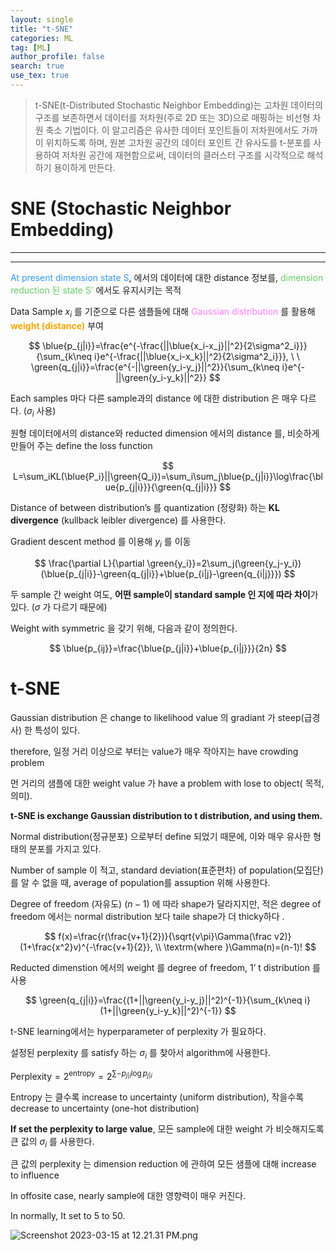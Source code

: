 ```yaml
---
layout: single
title: "t-SNE"
categories: ML
tag: [ML]
author_profile: false
search: true
use_tex: true
---
```


> t-SNE(t-Distributed Stochastic Neighbor Embedding)는 고차원 데이터의 구조를 보존하면서 데이터를 저차원(주로 2D 또는 3D)으로 매핑하는 비선형 차원 축소 기법이다.
> 이 알고리즘은 유사한 데이터 포인트들이 저차원에서도 가까이 위치하도록 하며, 원본 고차원 공간의 데이터 포인트 간 유사도를 t-분포를 사용하여 저차원 공간에 재현함으로써, 데이터의 클러스터 구조를 시각적으로 해석하기 용이하게 만든다.

# SNE (Stochastic Neighbor Embedding)

---

---

<span style='color:#3399ff'>At present dimension state S</span>, 에서의 데이터에 대한 distance 정보를, <span style='color:#66cc66'>dimension reduction 된 state S’</span> 에서도 유지시키는 목적

Data Sample $x_i$ 를 기준으로 다른 샘플들에 대해 <span style='color:#ff7fff'>Gaussian distribution</span> 를 활용해 <span style='color:orange'>**weight (distance)**</span> 부여

$$
\blue{p_{j|i}}=\frac{e^{-\frac{||\blue{x_i-x_j}||^2}{2\sigma^2_i}}}{\sum_{k\neq i}e^{-\frac{||\blue{x_i-x_k}||^2}{2\sigma^2_i}}}, \ \ \green{q_{j|i}}=\frac{e^{-||\green{y_i-y_j}||^2}}{\sum_{k\neq i}e^{-||\green{y_i-y_k}||^2}}
$$

Each samples 마다 다른 sample과의 distance 에 대한 distribution 은 매우 다르다. ($\sigma_i$ 사용)

원형 데이터에서의 distance와 reducted dimension 에서의 distance 를, 비슷하게 만들어 주는 define the loss function

$$
L=\sum_iKL(\blue{P_i}||\green{Q_i})=\sum_i\sum_j\blue{p_{j|i}}\log\frac{\blue{p_{j|i}}}{\green{q_{j|i}}}
$$

Distance of between distribution’s 를 quantization (정량화) 하는 **KL divergence** (kullback leibler divergence) 를 사용한다.

Gradient descent method 를 이용해 $y_i$ 를 이동

$$
\frac{\partial L}{\partial \green{y_i}}=2\sum_j(\green{y_j-y_i})(\blue{p_{j|i}}-\green{q_{j|i}}+\blue{p_{i|j}-\green{q_{i|j}}})
$$

두 sample 간 weight 여도, **어떤 sample이 standard sample 인 지에 따라 차이**가 있다. ($\sigma$ 가 다르기 때문에)

Weight with symmetric 을 갖기 위해, 다음과 같이 정의한다.

$$
\blue{p_{ij}}=\frac{\blue{p_{j|i}}+\blue{p_{i|j}}}{2n}
$$

# t-SNE

Gaussian distribution 은 change to likelihood value 의 gradiant 가 steep(급경사) 한 특성이 있다.

therefore, 일정 거리 이상으로 부터는 value가 매우 작아지는 have crowding problem

먼 거리의 샘플에 대한 weight value 가 have a problem with lose to object( 목적, 의미).

**t-SNE is exchange Gaussian distribution to t distribution, and using them.**

Normal distribution(정규분포) 으로부터 define 되었기 때문에, 이와 매우 유사한 형태의 분포를 가지고 있다.

Number of sample 이 적고, standard deviation(표준편차) of population(모집단) 를 알 수 없을 때, average of population를 assuption 위해 사용한다.

Degree of freedom (자유도) $(n-1)$ 에 따라 shape가 달라지지만, 적은 degree of freedom 에서는 normal distribution 보다 taile shape가 더 thicky하다 .

$$
f(x)=\frac{r(\frac{v+1}{2})}{\sqrt{v\pi}\Gamma(\frac v2)}(1+\frac{x^2}v)^{-\frac{v+1}{2}}, \\ \textrm{where }\Gamma(n)=(n-1)!
$$

Reducted dimenstion 에서의 weight 를 degree of freedom, 1’ t distribution 를 사용

$$
\green{q_{j|i}}=\frac{(1+||\green{y_i-y_j}||^2)^{-1}}{\sum_{k\neq i}(1+||\green{y_i-y_k}||^2)^{-1}}
$$

t-SNE learning에서는 hyperparameter of perplexity 가 필요하다.

설정된 perplexity 를 satisfy 하는 $\sigma_i$ 를 찾아서 algorithm에 사용한다.

$\textrm{Perplexity} = 2^{\textrm{entropy}}=2^{\sum-p_{j|i}\log p_{j|i}}$

Entropy 는 클수록 increase to uncertainty (uniform distribution), 작을수록 decrease to uncertainty (one-hot distribution)

**If set the perplexity to large value**, 모든 sample에 대한 weight 가 비슷해지도록 큰 값의 $\sigma_i$ 를 사용한다.

큰 값의 perplexity 는 dimension reduction 에 관하여 모든 샘플에 대해 increase to influence

In offosite case, nearly sample에 대한 영향력이 매우 커진다.

In normally, It set to 5 to 50.

![Screenshot 2023-03-15 at 12.21.31 PM.png](t-SNE%20fd6407b027c34b2c8001365a1ac309b6/Screenshot_2023-03-15_at_12.21.31_PM.png)